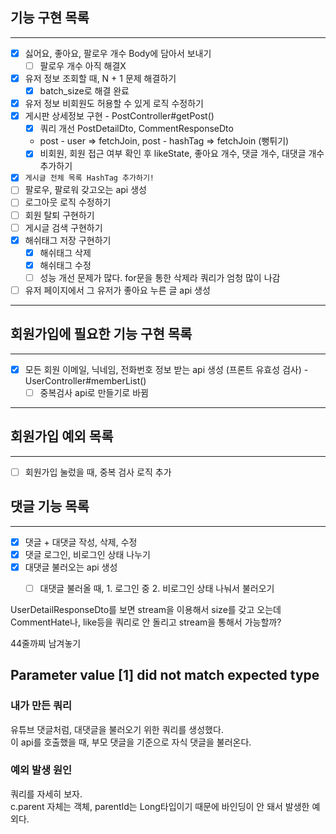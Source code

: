 ## 기능 구현 목록
<hr>

- [x] 싫어요, 좋아요, 팔로우 개수 Body에 담아서 보내기
  - [ ] 팔로우 개수 아직 해결X
- [x] 유저 정보 조회할 때, N + 1 문제 해결하기
  - [x] batch_size로 해결 완료
- [x] 유저 정보 비회원도 허용할 수 있게 로직 수정하기
- [x] 게시판 상세정보 구현 - PostController#getPost()
  - [x] 쿼리 개선 PostDetailDto, CommentResponseDto 
  - post - user => fetchJoin, post - hashTag => fetchJoin (뻥튀기)
  - [x] 비회원, 회원 접근 여부 확인 후 likeState, 좋아요 개수, 댓글 개수, 대댓글 개수 추가하기
- [x] `게시글 전체 목록 HashTag 추가하기!`
- [ ] 팔로우, 팔로워 갖고오는 api 생성
- [ ] 로그아웃 로직 수정하기
- [ ] 회원 탈퇴 구현하기
- [ ] 게시글 검색 구현하기
- [x] 해쉬태그 저장 구현하기
  - [x] 해쉬태그 삭제
  - [x] 해쉬태그 수정
  - [ ] 성능 개선 문제가 많다. for문을 통한 삭제라 쿼리가 엄청 많이 나감
- [ ] 유저 페이지에서 그 유저가 좋아요 누른 글 api 생성
<hr>

## 회원가입에 필요한 기능 구현 목록
<hr>

- [x] 모든 회원 이메일, 닉네임, 전화번호 정보 받는 api 생성 (프론트 유효성 검사) - UserController#memberList()
  - [ ] 중복검사 api로 만들기로 바뀜
<hr>

## 회원가입 예외 목록
<hr>

- [ ] 회원가입 눌렀을 때, 중복 검사 로직 추가
## 댓글 기능 목록
<hr>

- [x] 댓글 + 대댓글 작성, 삭제, 수정
- [x] 댓글 로그인, 비로그인 상태 나누기
- [x] 대댓글 불러오는 api 생성
  - [ ] 대댓글 불러올 때, 1. 로그인 중 2. 비로그인 상태 나눠서 불러오기



UserDetailResponseDto를 보면 stream을 이용해서 size를 갖고 오는데  
CommentHate나, like등을 쿼리로 안 돌리고 stream을 통해서 가능할까?  

44줄까찌 남겨놓기
## Parameter value [1] did not match expected type
### 내가 만든 쿼리
유튜브 댓글처럼, 대댓글을 불러오기 위한 쿼리를 생성했다.  
이 api를 호출했을 때, 부모 댓글을 기준으로 자식 댓글을 불러온다.  

### 예외 발생 원인
쿼리를 자세히 보자.  
c.parent 자체는 객체, parentId는 Long타입이기 때문에 바인딩이 안 돼서 발생한 예외다.  


